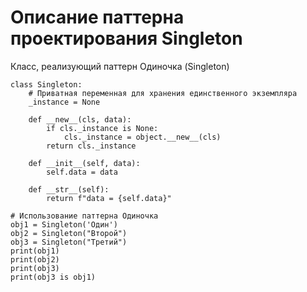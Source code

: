 # Описание паттерна проектирования Singleton
Класс, реализующий паттерн Одиночка (Singleton)
```
class Singleton:
    # Приватная переменная для хранения единственного экземпляра
    _instance = None

    def __new__(cls, data):
        if cls._instance is None:
            cls._instance = object.__new__(cls)
        return cls._instance

    def __init__(self, data):
        self.data = data

    def __str__(self):
        return f"data = {self.data}"

# Использование паттерна Одиночка
obj1 = Singleton('Один')
obj2 = Singleton("Второй")
obj3 = Singleton("Третий")
print(obj1)
print(obj2)
print(obj3)
print(obj3 is obj1)
```
